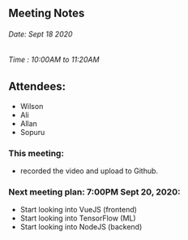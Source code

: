 ## Meeting Notes
###### Date: Sept 18 2020
###### Time : 10:00AM to 11:20AM

## Attendees:
  * Wilson
  * Ali
  * Allan
  * Sopuru

### This meeting:
  - recorded the video and upload to Github.

### Next meeting plan: 7:00PM Sept 20, 2020:
-	Start looking into VueJS (frontend)
-	Start looking into TensorFlow (ML)
-	Start looking into NodeJS (backend)
